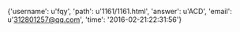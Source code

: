{'username': u'fqy', 'path': u'1161/1161.html', 'answer': u'ACD', 'email': u'312801257@qq.com', 'time': '2016-02-21:22:31:56'}